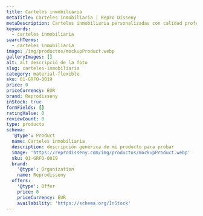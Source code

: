 ```yaml
---
title: Carteles inmobiliaria
metaTitle: Carteles inmobiliaria | Repro Disseny
metaDescription: Carteles inmobiliaria personalizadas con calidad profesional en Cataluña.
keywords:
  - carteles inmobiliaria
searchTerms:
  - carteles inmobiliaria
image: /img/productos/mockupProduct.webp
galleryImages: []
alt: alt descripció de la foto
slug: carteles-inmobiliaria
category: material-flexible
sku: 01-GRFO-0019
price: 0
priceCurrency: EUR
brand: Reprodisseny
inStock: true
formFields: []
ratingValue: 0
reviewCount: 0
type: producto
schema:
  '@type': Product
  name: Carteles inmobiliaria
  description: descripción genérica de mi producto para probar
  image: 'https://reprodisseny.com/img/productos/mockupProduct.webp'
  sku: 01-GRFO-0019
  brand:
    '@type': Organization
    name: Reprodisseny
  offers:
    '@type': Offer
    price: 0
    priceCurrency: EUR
    availability: 'https://schema.org/InStock'
---
```


